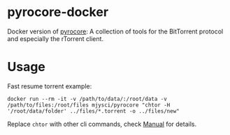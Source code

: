 # pyrocore-docker
Docker version of [pyrocore](https://github.com/pyroscope/pyrocore): A collection of tools for the BitTorrent protocol and especially the rTorrent client.

# Usage
Fast resume torrent example:
```
docker run --rm -it -v /path/to/data/:/root/data -v /path/to/files:/root/files mjysci/pyrocore "chtor -H '/root/data/folder' ../files/*.torrent -o ../files/new"
```
Replace `chtor` with other cli commands, check [Manual](https://pyrocore.readthedocs.io/en/latest/usage.html) for details.